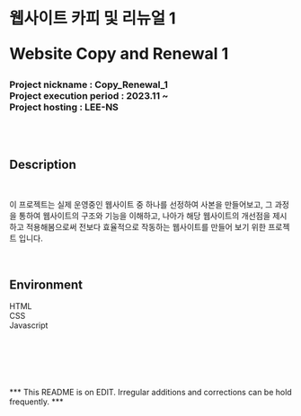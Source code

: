 <h1>
웹사이트 카피 및 리뉴얼 1
<p>Website Copy and Renewal 1</p>
</h1>
<h3>
Project nickname : Copy_Renewal_1
<br>
Project execution period : 2023.11 ~
<br>
Project hosting : LEE-NS
</h3>
<br><br>
<h2>Description</h2>
<br>
<p>
이 프로젝트는 실제 운영중인 웹사이트 중 하나를 선정하여 사본을 만들어보고, 그 과정을 통하여 웹사이트의 구조와 기능을 이해하고, 나아가 해당 웹사이트의 개선점을 제시하고 적용해봄으로써 전보다 효율적으로 작동하는 웹사이트를 만들어 보기 위한 프로젝트 입니다.  
</p>
<br>
<h2>Environment</h2>
<div>HTML</div>
<div>CSS</div>
<div>Javascript</div>
<br><br><br><br><br><br>
*** This README is on EDIT. Irregular additions and corrections can be hold frequently. ***

